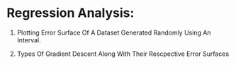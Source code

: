# Regression Analysis:

1. Plotting Error Surface Of A Dataset Generated Randomly Using An Interval.

2. Types Of Gradient Descent Along With Their Rescpective Error Surfaces

